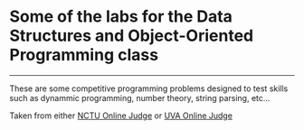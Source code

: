 # Some of the labs for the Data Structures and Object-Oriented Programming class
---
These are some competitive programming problems designed to test skills such as
dynammic programming, number theory, string parsing, etc...

Taken from either [NCTU Online Judge](https://oj.nctu.me) or 
[UVA Online Judge](http://uva.onlinejudge.org/)

